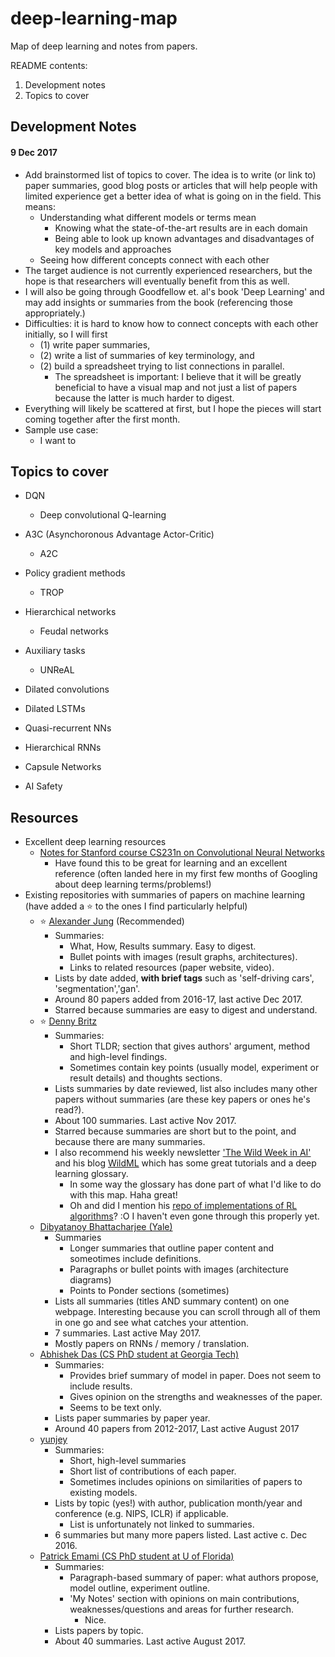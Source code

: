 # deep-learning-map
Map of deep learning and notes from papers.

README contents:
1. Development notes
2. Topics to cover

## Development Notes

#### 9 Dec 2017
- Add brainstormed list of topics to cover. The idea is to write (or link to) paper summaries, good blog posts or articles that will help people with limited experience get a better idea of what is going on in the field. This means:
	- Understanding what different models or terms mean
		- Knowing what the state-of-the-art results are in each domain
		- Being able to look up known advantages and disadvantages of key models and approaches
	- Seeing how different concepts connect with each other
- The target audience is not currently experienced researchers, but the hope is that researchers will eventually benefit from this as well.
- I will also be going through Goodfellow et. al's book 'Deep Learning' and may add insights or summaries from the book (referencing those appropriately.)
- Difficulties: it is hard to know how to connect concepts with each other initially, so I will first 
	- (1) write paper summaries,
	- (2) write a list of summaries of key terminology, and
	- (2) build a spreadsheet trying to list connections in parallel.
		- The spreadsheet is important: I believe that it will be greatly beneficial to have a visual map and not just a list of papers because the latter is much harder to digest.
- Everything will likely be scattered at first, but I hope the pieces will start coming together after the first month.
- Sample use case:
	- I want to

## Topics to cover

- DQN
	- Deep convolutional Q-learning
- A3C (Asynchoronous Advantage Actor-Critic)
	- A2C
- Policy gradient methods
	- TROP
- Hierarchical networks
	- Feudal networks
- Auxiliary tasks
	- UNReAL 

- Dilated convolutions
- Dilated LSTMs
- Quasi-recurrent NNs
- Hierarchical RNNs
- Capsule Networks

- AI Safety

## Resources
- Excellent deep learning resources
	- [Notes for Stanford course CS231n on Convolutional Neural Networks](http://cs231n.github.io/)
		- Have found this to be great for learning and an excellent reference (often landed here in my first few months of Googling about deep learning terms/problems!)
- Existing repositories with summaries of papers on machine learning (have added a :star: to the ones I find particularly helpful)
	- :star: [Alexander Jung](https://github.com/aleju/papers) (Recommended)
		- Summaries:
			- What, How, Results summary. Easy to digest.
			- Bullet points with images (result graphs, architectures).
			- Links to related resources (paper website, video).
		- Lists by date added, **with brief tags** such as 'self-driving cars', 'segmentation','gan'.
		- Around 80 papers added from 2016-17, last active Dec 2017.
		- Starred because summaries are easy to digest and understand.
	- :star: [Denny Britz](https://github.com/dennybritz/deeplearning-papernotes)
		- Summaries:
			- Short TLDR; section that gives authors' argument, method and high-level findings.
			- Sometimes contain key points (usually model, experiment or result details) and thoughts sections.
		- Lists summaries by date reviewed, list also includes many other papers without summaries (are these key papers or ones he's read?).
		- About 100 summaries. Last active Nov 2017.
		- Starred because summaries are short but to the point, and because there are many summaries.
		- I also recommend his weekly newsletter ['The Wild Week in AI'](https://www.getrevue.co/profile/wildml?utm_campaign=Issue&utm_content=forwarded&utm_medium=email&utm_source=The+Wild+Week+in+AI) and his blog [WildML](http://www.wildml.com/) which has some great tutorials and a deep learning glossary.
			- In some way the glossary has done part of what I'd like to do with this map. Haha great!
			- Oh and did I mention his [repo of implementations of RL algorithms](https://github.com/dennybritz/reinforcement-learning)? :O I haven't even gone through this properly yet.
	- [Dibyatanoy Bhattacharjee (Yale)](https://dibyatanoy.github.io/deep-learning-paper-summaries/)
		- Summaries
			- Longer summaries that outline paper content and someotimes include definitions.
			- Paragraphs or bullet points with images (architecture diagrams)
			- Points to Ponder sections (sometimes)
		- Lists all summaries (titles AND summary content) on one webpage. Interesting because you can scroll through all of them in one go and see what catches your attention.
		- 7 summaries. Last active May 2017.
		- Mostly papers on RNNs / memory / translation.
	- [Abhishek Das (CS PhD student at Georgia Tech)](https://github.com/abhshkdz/papers)
		- Summaries:
			- Provides brief summary of model in paper. Does not seem to include results.
			- Gives opinion on the strengths and weaknesses of the paper.
			- Seems to be text only.
		- Lists paper summaries by paper year. 
		- Around 40 papers from 2012-2017, Last active August 2017
	- [yunjey](https://github.com/yunjey/deep-learning-papers)
		- Summaries:
			- Short, high-level summaries 
			- Short list of contributions of each paper.
			- Sometimes includes opinions on similarities of papers to existing models. 
		- Lists by topic (yes!) with author, publication month/year and conference (e.g. NIPS, ICLR) if applicable.
			- List is unfortunately not linked to summaries.
		- 6 summaries but many more papers listed. Last active c. Dec 2016.
	- [Patrick Emami (CS PhD student at U of Florida)](http://pemami4911.github.io/paper-summaries/)
		- Summaries:
			- Paragraph-based summary of paper: what authors propose, model outline, experiment outline.
			- 'My Notes' section with opinions on main contributions, weaknesses/questions and areas for further research.
				- Nice.
		- Lists papers by topic.
		- About 40 summaries. Last active August 2017.
